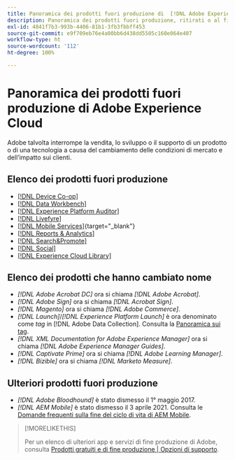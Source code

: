 ```yaml
---
title: Panoramica dei prodotti fuori produzione di  [!DNL Adobe Experience Cloud]
description: Panoramica dei prodotti fuori produzione, ritirati o al fine del ciclo di vita di  [!DNL Adobe Experience Cloud]  e  [!DNL Adobe Experience Platform]
exl-id: 4841f7b3-993b-4406-81b1-3fb3fbbff453
source-git-commit: e9f709eb76e4a00bb6d438dd5505c160e064e407
workflow-type: ht
source-wordcount: '112'
ht-degree: 100%

---
```


# Panoramica dei prodotti fuori produzione di Adobe Experience Cloud

Adobe talvolta interrompe la vendita, lo sviluppo o il supporto di un prodotto o di una tecnologia a causa del cambiamento delle condizioni di mercato e dell’impatto sui clienti.

## Elenco dei prodotti fuori produzione

* [[!DNL Device Co-op]](device-co-op.md)
* [[!DNL Data Workbench]](data-workbench.md)
* [[!DNL Experience Platform Auditor]](auditor.md)
* [[!DNL Livefyre]](livefyre.md)
* [[!DNL Mobile Services]](https://experienceleague.adobe.com/docs/mobile-services/using/eol.html?lang=it){target="_blank"}
* [[!DNL Reports & Analytics]](reports-and-analytics.md)
* [[!DNL Search&Promote]](search-promote.md)
* [[!DNL Social]](social.md)
* [[!DNL Experience Cloud Library]](experience-cloud-library.md)

<!--
## Notifications of upcoming products to be discontinued

* [!DNL Data Workbench] end-of-life date is **December 31, 2023**. [Link]

-->

## Elenco dei prodotti che hanno cambiato nome

* *[!DNL Adobe Acrobat DC]* ora si chiama *[!DNL Adobe Acrobat]*.
* *[!DNL Adobe Sign]* ora si chiama *[!DNL Acrobat Sign]*.
* *[!DNL Magento]* ora si chiama *[!DNL Adobe Commerce]*.
* *[!DNL Launch]*/*[!DNL Experience Platform Launch]* è ora denominato come *tag* in [!DNL Adobe Data Collection]. Consulta la [Panoramica sui tag](https://experienceleague.adobe.com/docs/experience-platform/tags/home.html?lang=it).
* *[!DNL XML Documentation for Adobe Experience Manager]* ora si chiama *[!DNL Adobe Experience Manager Guides]*.
* *[!DNL Captivate Prime]* ora si chiama *[!DNL Adobe Learning Manager]*.
* *[!DNL Bizible]* ora si chiama *[!DNL Marketo Measure]*.

## Ulteriori prodotti fuori produzione

* *[!DNL Adobe Bloodhound]* è stato dismesso il 1° maggio 2017.
* *[!DNL AEM Mobile]* è stato dismesso il 3 aprile 2021. Consulta le [Domande frequenti sulla fine del ciclo di vita di AEM Mobile](https://helpx.adobe.com/it/digital-publishing-solution/help/aem-mobile-end-of-life-faq.html).

>[!MORELIKETHIS]
>
>Per un elenco di ulteriori app e servizi di fine produzione di Adobe, consulta [Prodotti gratuiti e di fine produzione | Opzioni di supporto](https://helpx.adobe.com/it/support/programs/support-options-free-discontinued-apps-services.html).
